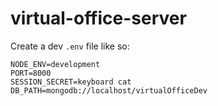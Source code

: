 # virtual-office-server

Create a dev `.env` file like so:

```
NODE_ENV=development
PORT=8000
SESSION_SECRET=keyboard cat
DB_PATH=mongodb://localhost/virtualOfficeDev
```
